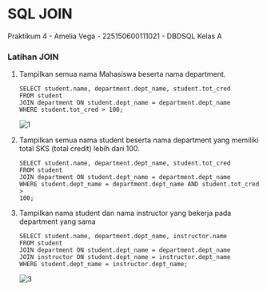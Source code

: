 # SQL JOIN
Praktikum 4 - Amelia Vega - 225150600111021 - DBDSQL Kelas A

### Latihan JOIN
1. Tampilkan semua nama Mahasiswa beserta nama department.
   ```
   SELECT student.name, department.dept_name, student.tot_cred
   FROM student
   JOIN department ON student.dept_name = department.dept_name
   WHERE student.tot_cred > 100;
   ````
   ![1](https://github.com/AmeliaVegaa/Amelia-Vega_Praktikum-DBDSQL_Tugas-4_Modul-8/assets/133181467/4b8f0b6a-0365-4652-a6ee-6fc9158e191a)


2. Tampilkan semua nama student beserta nama department yang memiliki total SKS
(total credit) lebih dari 100.
    ```
    SELECT student.name, department.dept_name, student.tot_cred
    FROM student
    JOIN department ON student.dept_name = department.dept_name
    WHERE student.dept_name = department.dept_name AND student.tot_cred >
    100;
    ```

3. Tampilkan nama student dan nama instructor yang bekerja pada department yang
sama
    ```
    SELECT student.name, department.dept_name, instructor.name
    FROM student
    JOIN department ON student.dept_name = department.dept_name
    JOIN instructor ON student.dept_name = instructor.dept_name
    WHERE student.dept_name = instructor.dept_name;
    ```
    ![3](https://github.com/AmeliaVegaa/Amelia-Vega_Praktikum-DBDSQL_Tugas-4_Modul-8/assets/133181467/58d92255-c8cd-4326-ab55-6ca7988dd732)

